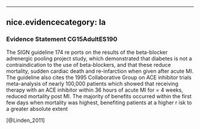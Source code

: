 
---
nice.evidencecategory: Ia
---

### Evidence Statement CG15AdultES190
The SIGN guideline 174 re ports on the results of the beta-blocker adrenergic pooling project study, which demonstrated that diabetes is not a contraindication to the use of beta-blockers, and that these reduce mortality, sudden cardiac death and re-infarction when given after acute MI. The guideline also cites the 1995 Collaborative Group on ACE inhibitor trials meta-analysis of nearly 100,000 patients which showed that receiving therapy with an ACE inhibitor within 36 hours of acute MI for = 4 weeks, reduced mortality post MI. The majority of benefits occurred within the first few days when mortality was highest, benefiting patients at a higher r isk to a greater absolute extent

[@Linden_2011]

